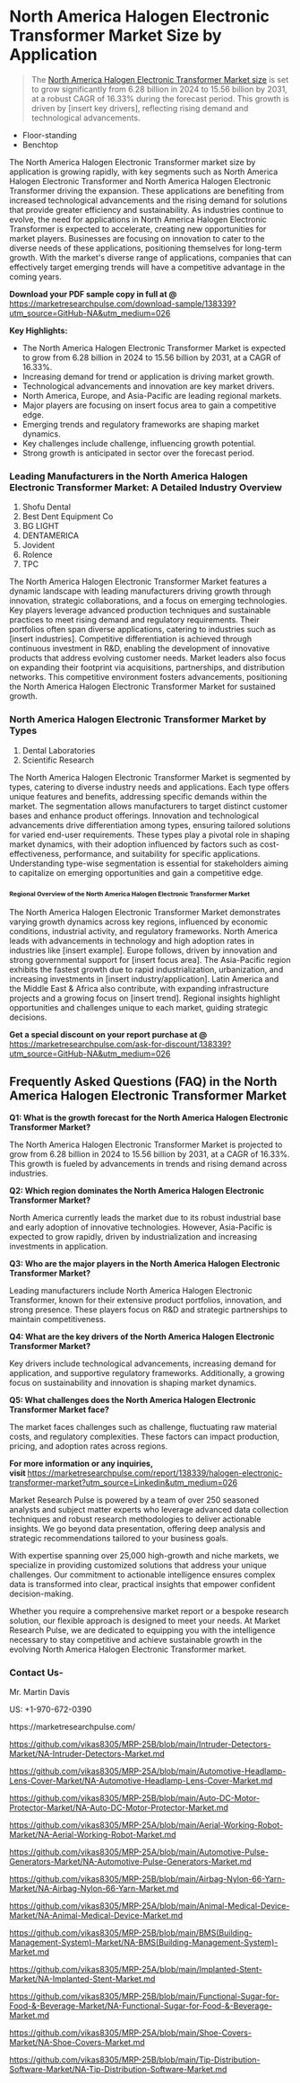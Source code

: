 <h1>North America Halogen Electronic Transformer Market&nbsp;Size by Application</h1><blockquote><p>The <a href="https://marketresearchpulse.com/download-sample/138339?utm_source=GitHub-NA&amp;utm_medium=026">North America Halogen Electronic Transformer Market size</a> is set to grow significantly from 6.28 billion in 2024 to 15.56 billion by 2031, at a robust CAGR of 16.33% during the forecast period. This growth is driven by [insert key drivers], reflecting rising demand and technological advancements.</p></blockquote><ul><li>Floor-standing<li> Benchtop</li></ul><p>The North America Halogen Electronic Transformer market size by application is growing rapidly, with key segments such as North America Halogen Electronic Transformer and North America Halogen Electronic Transformer driving the expansion. These applications are benefiting from increased technological advancements and the rising demand for solutions that provide greater efficiency and sustainability. As industries continue to evolve, the need for applications in North America Halogen Electronic Transformer is expected to accelerate, creating new opportunities for market players. Businesses are focusing on innovation to cater to the diverse needs of these applications, positioning themselves for long-term growth. With the market's diverse range of applications, companies that can effectively target emerging trends will have a competitive advantage in the coming years.</p><p><strong>Download your PDF sample copy in full at @ </strong><a href="https://marketresearchpulse.com/download-sample/138339?utm_source=GitHub-NA&amp;utm_medium=026">https://marketresearchpulse.com/download-sample/138339?utm_source=GitHub-NA&amp;utm_medium=026</a></p><p><strong>Key Highlights: </strong></p><ul><li>The North America Halogen Electronic Transformer Market is expected to grow from 6.28 billion in 2024 to 15.56 billion by 2031, at a CAGR of 16.33%.</li><li>Increasing demand for trend or application is driving market growth.</li><li>Technological advancements and innovation are key market drivers.</li><li>North America, Europe, and Asia-Pacific are leading regional markets.</li><li>Major players are focusing on insert focus area to gain a competitive edge.</li><li>Emerging trends and regulatory frameworks are shaping market dynamics.</li><li>Key challenges include challenge, influencing growth potential.</li><li>Strong growth is anticipated in sector over the forecast period.</li></ul><h3>Leading Manufacturers in the North America Halogen Electronic Transformer Market: A Detailed Industry Overview</h3><ol><li>Shofu Dental</li><li>Best Dent Equipment Co</li><li>BG LIGHT</li><li>DENTAMERICA</li><li>Jovident</li><li>Rolence</li><li>TPC</li></ol><div class="flex max-w-full flex-col flex-grow"><div class="min-h-8 text-message flex w-full flex-col items-end gap-2 whitespace-normal break-words [.text-message+&amp;]:mt-5" dir="auto" data-message-author-role="assistant" data-message-id="fd8432e4-4910-450d-b182-61b7bfb0a01f" data-message-model-slug="gpt-4o"><div class="flex w-full flex-col gap-1 empty:hidden first:pt-[3px]"><div class="markdown prose w-full break-words dark:prose-invert light"><p>The North America Halogen Electronic Transformer Market features a dynamic landscape with leading manufacturers driving growth through innovation, strategic collaborations, and a focus on emerging technologies. Key players leverage advanced production techniques and sustainable practices to meet rising demand and regulatory requirements. Their portfolios often span diverse applications, catering to industries such as [insert industries]. Competitive differentiation is achieved through continuous investment in R&amp;D, enabling the development of innovative products that address evolving customer needs. Market leaders also focus on expanding their footprint via acquisitions, partnerships, and distribution networks. This competitive environment fosters advancements, positioning the North America Halogen Electronic Transformer Market for sustained growth.</p></div></div></div></div><h3>North America Halogen Electronic Transformer Market by Types</h3><ol><li>Dental Laboratories<li> Scientific Research</li></ol><div class="flex max-w-full flex-col flex-grow"><div class="min-h-8 text-message flex w-full flex-col items-end gap-2 whitespace-normal break-words [.text-message+&amp;]:mt-5" dir="auto" data-message-author-role="assistant" data-message-id="084470be-0bb7-4664-bddf-5156b4f41249" data-message-model-slug="gpt-4o-mini"><div class="flex w-full flex-col gap-1 empty:hidden first:pt-[3px]"><div class="markdown prose w-full break-words dark:prose-invert light"><p>The North America Halogen Electronic Transformer Market is segmented by types, catering to diverse industry needs and applications. Each type offers unique features and benefits, addressing specific demands within the market. The segmentation allows manufacturers to target distinct customer bases and enhance product offerings. Innovation and technological advancements drive differentiation among types, ensuring tailored solutions for varied end-user requirements. These types play a pivotal role in shaping market dynamics, with their adoption influenced by factors such as cost-effectiveness, performance, and suitability for specific applications. Understanding type-wise segmentation is essential for stakeholders aiming to capitalize on emerging opportunities and gain a competitive edge.</p></div></div></div></div><h3><span style="font-size: 11px;">Regional Overview of the North America Halogen Electronic Transformer Market</span></h3><div class="flex max-w-full flex-col flex-grow"><div class="min-h-8 text-message flex w-full flex-col items-end gap-2 whitespace-normal break-words [.text-message+&amp;]:mt-5" dir="auto" data-message-author-role="assistant" data-message-id="e9038762-ce64-4e30-91c9-9bd413514231" data-message-model-slug="gpt-4o-mini"><div class="flex w-full flex-col gap-1 empty:hidden first:pt-[3px]"><div class="markdown prose w-full break-words dark:prose-invert light"><p>The North America Halogen Electronic Transformer Market demonstrates varying growth dynamics across key regions, influenced by economic conditions, industrial activity, and regulatory frameworks. North America leads with advancements in technology and high adoption rates in industries like [insert example]. Europe follows, driven by innovation and strong governmental support for [insert focus area]. The Asia-Pacific region exhibits the fastest growth due to rapid industrialization, urbanization, and increasing investments in [insert industry/application]. Latin America and the Middle East &amp; Africa also contribute, with expanding infrastructure projects and a growing focus on [insert trend]. Regional insights highlight opportunities and challenges unique to each market, guiding strategic decisions.</p></div></div></div></div><p><strong>Get a special discount on your report purchase at @ </strong><a href="https://marketresearchpulse.com/ask-for-discount/138339?utm_source=GitHub-NA&amp;utm_medium=026">https://marketresearchpulse.com/ask-for-discount/138339?utm_source=GitHub-NA&amp;utm_medium=026</a></p><h2>Frequently Asked Questions (FAQ) in the North America Halogen Electronic Transformer Market</h2><p><strong>Q1: What is the growth forecast for the North America Halogen Electronic Transformer Market?</strong></p><p>The North America Halogen Electronic Transformer Market is projected to grow from 6.28 billion in 2024 to 15.56 billion by 2031, at a CAGR of 16.33%. This growth is fueled by advancements in trends and rising demand across industries.</p><p><strong>Q2: Which region dominates the North America Halogen Electronic Transformer Market?</strong></p><p>North America currently leads the market due to its robust industrial base and early adoption of innovative technologies. However, Asia-Pacific is expected to grow rapidly, driven by industrialization and increasing investments in application.</p><p><strong>Q3: Who are the major players in the North America Halogen Electronic Transformer Market?</strong></p><p>Leading manufacturers include North America Halogen Electronic Transformer, known for their extensive product portfolios, innovation, and strong presence. These players focus on R&amp;D and strategic partnerships to maintain competitiveness.</p><p><strong>Q4: What are the key drivers of the North America Halogen Electronic Transformer Market?</strong></p><p>Key drivers include technological advancements, increasing demand for application, and supportive regulatory frameworks. Additionally, a growing focus on sustainability and innovation is shaping market dynamics.</p><p><strong>Q5: What challenges does the North America Halogen Electronic Transformer Market face?</strong></p><p>The market faces challenges such as challenge, fluctuating raw material costs, and regulatory complexities. These factors can impact production, pricing, and adoption rates across regions.</p><p><strong>For more information or any inquiries, visit&nbsp;</strong><a href="https://marketresearchpulse.com/report/138339/halogen-electronic-transformer-market?utm_source=Linkedin&utm_medium=026">https://marketresearchpulse.com/report/138339/halogen-electronic-transformer-market?utm_source=Linkedin&utm_medium=026</a></p><p>Market Research Pulse is powered by a team of over 250 seasoned analysts and subject matter experts who leverage advanced data collection techniques and robust research methodologies to deliver actionable insights. We go beyond data presentation, offering deep analysis and strategic recommendations tailored to your business goals.</p><p>With expertise spanning over 25,000 high-growth and niche markets, we specialize in providing customized solutions that address your unique challenges. Our commitment to actionable intelligence ensures complex data is transformed into clear, practical insights that empower confident decision-making.</p><p>Whether you require a comprehensive market report or a bespoke research solution, our flexible approach is designed to meet your needs. At Market Research Pulse, we are dedicated to equipping you with the intelligence necessary to stay competitive and achieve sustainable growth in the evolving North America Halogen Electronic Transformer market.</p><h3><strong>Contact Us-</strong></h3><p>Mr. Martin Davis</p><p>US: +1-970-672-0390</p><p>https://marketresearchpulse.com/</p><p><a href="https://github.com/vikas8305/MRP-25B/blob/main/Intruder-Detectors-Market/NA-Intruder-Detectors-Market.md">https://github.com/vikas8305/MRP-25B/blob/main/Intruder-Detectors-Market/NA-Intruder-Detectors-Market.md</a></p><p><a href="https://github.com/vikas8305/MRP-25A/blob/main/Automotive-Headlamp-Lens-Cover-Market/NA-Automotive-Headlamp-Lens-Cover-Market.md">https://github.com/vikas8305/MRP-25A/blob/main/Automotive-Headlamp-Lens-Cover-Market/NA-Automotive-Headlamp-Lens-Cover-Market.md</a></p><p><a href="https://github.com/vikas8305/MRP-25B/blob/main/Auto-DC-Motor-Protector-Market/NA-Auto-DC-Motor-Protector-Market.md">https://github.com/vikas8305/MRP-25B/blob/main/Auto-DC-Motor-Protector-Market/NA-Auto-DC-Motor-Protector-Market.md</a></p><p><a href="https://github.com/vikas8305/MRP-25A/blob/main/Aerial-Working-Robot-Market/NA-Aerial-Working-Robot-Market.md">https://github.com/vikas8305/MRP-25A/blob/main/Aerial-Working-Robot-Market/NA-Aerial-Working-Robot-Market.md</a></p><p><a href="https://github.com/vikas8305/MRP-25A/blob/main/Automotive-Pulse-Generators-Market/NA-Automotive-Pulse-Generators-Market.md">https://github.com/vikas8305/MRP-25A/blob/main/Automotive-Pulse-Generators-Market/NA-Automotive-Pulse-Generators-Market.md</a></p><p><a href="https://github.com/vikas8305/MRP-25B/blob/main/Airbag-Nylon-66-Yarn-Market/NA-Airbag-Nylon-66-Yarn-Market.md">https://github.com/vikas8305/MRP-25B/blob/main/Airbag-Nylon-66-Yarn-Market/NA-Airbag-Nylon-66-Yarn-Market.md</a></p><p><a href="https://github.com/vikas8305/MRP-25A/blob/main/Animal-Medical-Device-Market/NA-Animal-Medical-Device-Market.md">https://github.com/vikas8305/MRP-25A/blob/main/Animal-Medical-Device-Market/NA-Animal-Medical-Device-Market.md</a></p><p><a href="https://github.com/vikas8305/MRP-25B/blob/main/BMS(Building-Management-System)-Market/NA-BMS(Building-Management-System)-Market.md">https://github.com/vikas8305/MRP-25B/blob/main/BMS(Building-Management-System)-Market/NA-BMS(Building-Management-System)-Market.md</a></p><p><a href="https://github.com/vikas8305/MRP-25A/blob/main/Implanted-Stent-Market/NA-Implanted-Stent-Market.md">https://github.com/vikas8305/MRP-25A/blob/main/Implanted-Stent-Market/NA-Implanted-Stent-Market.md</a></p><p><a href="https://github.com/vikas8305/MRP-25B/blob/main/Functional-Sugar-for-Food-&-Beverage-Market/NA-Functional-Sugar-for-Food-&-Beverage-Market.md">https://github.com/vikas8305/MRP-25B/blob/main/Functional-Sugar-for-Food-&-Beverage-Market/NA-Functional-Sugar-for-Food-&-Beverage-Market.md</a></p><p><a href="https://github.com/vikas8305/MRP-25A/blob/main/Shoe-Covers-Market/NA-Shoe-Covers-Market.md">https://github.com/vikas8305/MRP-25A/blob/main/Shoe-Covers-Market/NA-Shoe-Covers-Market.md</a></p><p><a href="https://github.com/vikas8305/MRP-25B/blob/main/Tip-Distribution-Software-Market/NA-Tip-Distribution-Software-Market.md">https://github.com/vikas8305/MRP-25B/blob/main/Tip-Distribution-Software-Market/NA-Tip-Distribution-Software-Market.md</a></p>

